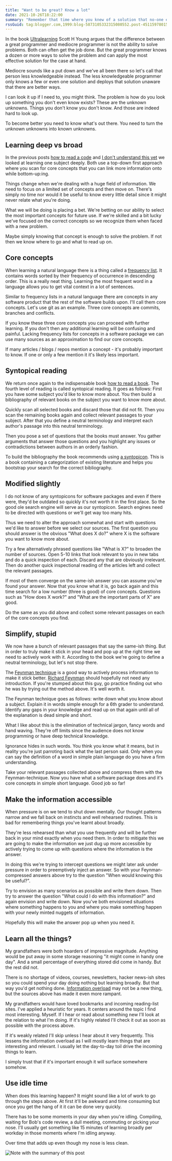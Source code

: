 ```yaml
---
title: "Want to be great? Know a lot"
date: 2021-10-26T18:22:00
summary: "Remember that time where you knew of a solution that no-one else did? And it worked exceptionally well too. I bet you felt like a great programmer. Let's make that happen again!"
rssGuid: tag:blogger.com,1999:blog-5873105332315080552.post-4511597801561304732
---
```


In the book [Ultralearning](https://www.scotthyoung.com/blog/ultralearning/) Scott H Young argues that the difference between a great programmer and mediocre programmer is not the ability to solve problems. Both can often get the job done. But the great programmer knows a dozen or more ways to solve the problem and can apply the most effective solution for the case at hand.

Mediocre sounds like a put down and we've all been there so let's call that person less knowledgeable instead. The less knowledgeable programmer only knows a few or even one solution and deploys that solution unaware that there are better ways.

I can look it up if I need to, you might think. The problem is how do you look up something you don't even know exists? These are the unknown unknowns. Things you don't know you don't know. And those are indeed hard to look up.

To become better you need to know what's out there. You need to turn the unknown unknowns into known unknowns.

## Learning deep vs broad
In the previous posts [how to read a code](https://www.iamjonas.me/2020/08/how-to-read-code.html) and [I don't understand this yet](https://www.iamjonas.me/2021/08/i-dont-understand-this-yet.html) we looked at learning one subject deeply. Both use a top-down first approach where you scan for core concepts that you can link more information onto while bottom-up:ing.

Things change when we're dealing with a huge field of information. We need to focus on a limited set of concepts and then move on. There's simply no time nor would it be useful to know every little detail since it might never relate what you're doing.

What we will be doing is placing a bet. We're betting on our ability to select the most important concepts for future use. If we're skilled and a bit lucky we've focused on the correct concepts so we recognize them when faced with a new problem.

Maybe simply knowing that concept is enough to solve the problem. If not then we know where to go and what to read up on.

## Core concepts
When learning a natural language there is a thing called a [frequency list](https://en.wikipedia.org/wiki/Word_list). It contains words sorted by their frequency of occurrence in descending order. This is a really neat thing. Learning the most frequent word in a language allows you to get vital context in a lot of sentences.

Similar to frequency lists in a natural language there are concepts in any software product that the rest of the software builds upon. I'll call them core concepts. Let's use git as an example. Three core concepts are commits, branches and conflicts.

If you know these three core concepts you can proceed with further learning. If you don't then any additional learning will be confusing and painful. Lacking frequency lists for concepts in a software package we can use many sources as an approximation to find our core concepts.

If many articles / blogs / repos mention a concept - it's probably important to know. If one or only a few mention it it's likely less important.

## Syntopical reading
We return once again to the indispensable book [how to read a book](https://en.wikipedia.org/wiki/How_to_Read_a_Book). The fourth level of reading is called syntopical reading. It goes as follows: First you have some subject you'd like to know more about. You then build a bibliography of relevant books on the subject you want to know more about.

Quickly scan all selected books and discard those that did not fit. Then you scan the remaining books again and collect relevant passages to your subject. After that you define a neutral terminology and interpret each author's passage into this neutral terminology.

Then you pose a set of questions that the books must answer. You gather arguments that answer those questions and you highlight any issues or contradictions between authors in an orderly fashion.

To build the bibliography the book recommends using [a syntopicon](https://en.wikipedia.org/wiki/A_Syntopicon). This is a book containing a categorization of existing literature and helps you bootstrap your search for the correct bibliography.

## Modified slightly
I do not know of any syntopicons for software packages and even if there were, they'd be outdated so quickly it's not worth it in the first place. So the good ole search engine will serve as our syntopicon. Search engines need to be directed with questions or we'll get way too many hits.

Thus we need to alter the approach somewhat and start with questions we'd like to answer before we select our sources. The first question you should answer is the obvious "What does X do?" where X is the software you want to know more about.

Try a few alternatively phrased questions like "What is X?" to broaden the number of sources. Open 5-10 links that look relevant to you in new tabs and do a quick inspection of each. Discard any that are obviously irrelevant. Then do another quick inspectional reading of the articles left and collect the relevant passages.

If most of them converge on the same-ish answer you can assume you've found your answer. Now that you know what it is, go back again and this time search for a low number (three is good) of core concepts. Questions such as "How does X work?" and "What are the important parts of X" are good.

Do the same as you did above and collect some relevant passages on each of the core concepts you find.

## Simplify, stupid
We now have a bunch of relevant passages that say the same-ish thing. But in order to truly make it stick in your head and pop up at the right time we need to actively work with it. According to the book we're going to define a neutral terminology, but let's not stop there.

The [Feynman technique](https://en.wikipedia.org/wiki/Feynman_Technique) is a good way to actively process information to make it stick better. [Richard Feynman](https://en.wikipedia.org/wiki/Richard_Feynman) should hopefully not need any introduction. If you're stumped about this guy, go practice finding out who he was by trying out the method above. It's well worth it.

The Feynman technique goes as follows: write down what you know about a subject. Explain it in words simple enough for a 6th grader to understand. Identify any gaps in your knowledge and read up on that again until all of the explanation is dead simple and short.

What I like about this is the elimination of technical jargon, fancy words and hand waving. They're off limits since the audience does not know programming or have deep technical knowledge.

Ignorance hides in such words. You think you know what it means, but in reality you're just parroting back what the last person said. Only when you can say the definition of a word in simple plain language do you have a firm understanding.

Take your relevant passages collected above and compress them with the Feynman-technique. Now you have what a software package does and it's core concepts in simple short language. Good job so far!

## Make the information accessible
When pressure is on we tend to shut down mentally. Our thought patterns narrow and we fall back on instincts and well rehearsed routines. This is bad for remembering things you've learnt about broadly.

They're less rehearsed than what you use frequently and will be further back in your mind exactly when you need them. In order to mitigate this we are going to make the information we just dug up more accessible by actively trying to come up with questions where the information is the answer.

In doing this we're trying to intercept questions we might later ask under pressure in order to preemptively inject an answer. So with your Feynman-compressed answers above try to the question "When would knowing this be useful?".

Try to envision as many scenarios as possible and write them down. Then try to answer the question "What could I do with this information?" and again envision and write down. Now you've both envisioned situations where something happens to you and where you make something happen with your newly minted nuggets of information.

Hopefully this will make the answer pop up when you need it.

## Learn all the things?
My grandfathers were both hoarders of impressive magnitude. Anything would be put away in some storage reasoning "it might come in handy one day". And a small percentage of everything stored did come in handy. But the rest did not.

There is no shortage of videos, courses, newsletters, hacker news-ish sites so you could spend your day doing nothing but learning broadly. But that way you'd get nothing done. [Information overload](https://en.wikipedia.org/wiki/Information_overload#Early_history) may not be a new thing, but the sources above has made it even more rampant.

My grandfathers would have loved bookmarks and incoming reading-list sites. I've applied a heuristic for years. It centers around the topic I find most interesting. Myself. If I hear or read about something new I'll look at the relation to what I'm doing. If it's highly related I'll check it out as soon as possible with the process above.

If it's weakly related I'll skip unless I hear about it very frequently. This lessens the information overload as I will mostly learn things that are interesting and relevant. I usually let the day-to-day toil drive the incoming things to learn.

I simply trust that if it's important enough it will surface somewhere somehow.

## Use idle time
When does this learning happen? It might sound like a lot of work to go through the steps above. At first it'll be awkward and time consuming but once you get the hang of it it can be done very quickly.

There has to be some moments in your day when you're idling. Compiling, waiting for Bob's code review, a dull meeting, commuting or picking your nose. I'll usually get something like 15 minutes of learning broadly per workday in those moments where I'm idling anyway.

Over time that adds up even though my nose is less clean.

![Note with the summary of this post](Summary.png)
